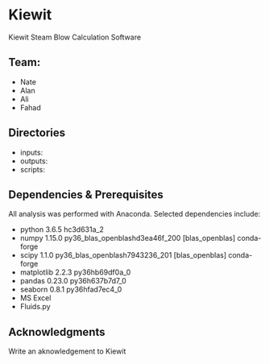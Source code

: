 # Kiewit
Kiewit Steam Blow Calculation Software

## Team:
- Nate
- Alan
- Ali
- Fahad


## Directories

- inputs: 
- outputs:
- scripts:

## Dependencies & Prerequisites

All analysis was performed with Anaconda.  Selected dependencies include:
 
 - python                    3.6.5                hc3d631a_2
 - numpy                     1.15.0          py36_blas_openblashd3ea46f_200  [blas_openblas]  conda-forge
 - scipy                     1.1.0           py36_blas_openblash7943236_201  [blas_openblas]  conda-forge
 - matplotlib                2.2.3            py36hb69df0a_0  
 - pandas                    0.23.0           py36h637b7d7_0  
 - seaborn                   0.8.1            py36hfad7ec4_0
 - MS Excel
 - Fluids.py







## Acknowledgments

Write an aknowledgement to Kiewit
	

